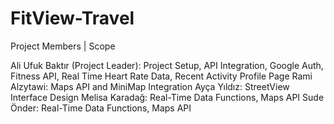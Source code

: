# FitView-Travel

Project Members | Scope

Ali Ufuk Baktır (Project Leader): Project Setup, API Integration, Google Auth, Fitness API, Real Time Heart Rate Data, Recent Activity Profile Page
Rami Alzytawi: Maps API and MiniMap Integration
Ayça Yıldız: StreetView Interface Design
Melisa Karadağ: Real-Time Data Functions, Maps API
Sude Önder: Real-Time Data Functions, Maps API
